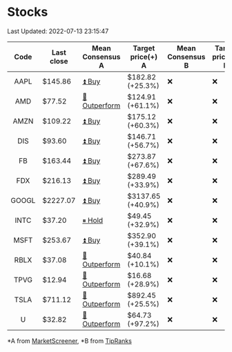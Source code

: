 # Stocks
Last Updated: 2022-07-13 23:15:47

|Code|Last close|Mean Consensus A|Target price(+) A|Mean Consensus B|Target price(+) B|
|:--:|-|-|-|-|-|
|AAPL|$145.86|[⏫ Buy](https://m.marketscreener.com/quote/stock/-4849/)|$182.82 (+25.3%)|❌|❌|
|AMD|$77.52|[🔼 Outperform](https://m.marketscreener.com/quote/stock/-19475876/)|$124.91 (+61.1%)|❌|❌|
|AMZN|$109.22|[⏫ Buy](https://m.marketscreener.com/quote/stock/-12864605/)|$175.12 (+60.3%)|❌|❌|
|DIS|$93.60|[⏫ Buy](https://m.marketscreener.com/quote/stock/-4842/)|$146.71 (+56.7%)|❌|❌|
|FB|$163.44|[⏫ Buy](https://m.marketscreener.com/quote/stock/-10547141/)|$273.87 (+67.6%)|❌|❌|
|FDX|$216.13|[⏫ Buy](https://m.marketscreener.com/quote/stock/-12585/)|$289.49 (+33.9%)|❌|❌|
|GOOGL|$2227.07|[⏫ Buy](https://m.marketscreener.com/quote/stock/-24203373/)|$3137.65 (+40.9%)|❌|❌|
|INTC|$37.20|[⏸ Hold](https://m.marketscreener.com/quote/stock/-4829/)|$49.45 (+32.9%)|❌|❌|
|MSFT|$253.67|[⏫ Buy](https://m.marketscreener.com/quote/stock/-4835/)|$352.90 (+39.1%)|❌|❌|
|RBLX|$37.08|[🔼 Outperform](https://m.marketscreener.com/quote/stock/-117793644/)|$40.84 (+10.1%)|❌|❌|
|TPVG|$12.94|[🔼 Outperform](https://m.marketscreener.com/quote/stock/-15933327/)|$16.68 (+28.9%)|❌|❌|
|TSLA|$711.12|[🔼 Outperform](https://m.marketscreener.com/quote/stock/-6344549/)|$892.45 (+25.5%)|❌|❌|
|U|$32.82|[🔼 Outperform](https://m.marketscreener.com/quote/stock/-112492634/)|$64.73 (+97.2%)|❌|❌|


*A from [MarketScreener](https://www.marketscreener.com), *B from [TipRanks](https://www.tipranks.com)
